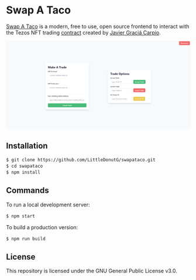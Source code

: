 # Swap A Taco

[Swap A Taco](https://swapataco.com) is a modern, free to use, open source frontend to interact with the Tezos NFT trading [contract](https://tzkt.io/KT1XtJ6k51y7HpLFLTNv2wBYFhfVMZ6ow3Sz/operations/) created by [Javier Graciá Carpio](https://github.com/jagracar).

![SwapATacoSwapPageScreenshot](./images/swappage.png)

## Installation

```bash
$ git clone https://github.com/LittleDonutG/swapataco.git
$ cd swapataco
$ npm install
```

## Commands

To run a local development server:
```bash
$ npm start
```

To build a production version:
```bash
$ npm run build
```

## License

This repository is licensed under the GNU General Public License v3.0.